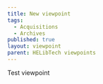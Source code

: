 ```yaml
---
title: New viewpoint
tags:
  - Acquisitions
  - Archives
published: true
layout: viewpoint
parent: HELibTech viewpoints
---
```


Test viewpoint
